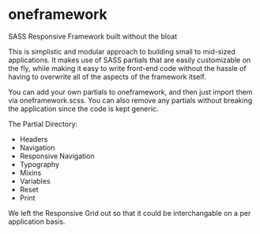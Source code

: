 oneframework
============

SASS Responsive Framework built without the bloat

This is simplistic and modular approach to building small to mid-sized applications. It makes use of SASS partials that are easily customizable on the fly, while making it easy to write front-end code without the hassle of having to overwrite all of the aspects of the framework itself.

You can add your own partials to oneframework, and then just import them via oneframework.scss. You can also remove any partials without breaking the application since the code is kept generic.

The Partial Directory:

- Headers
- Navigation
- Responsive Navigation
- Typography
- Mixins
- Variables
- Reset
- Print

We left the Responsive Grid out so that it could be interchangable on a per application basis.